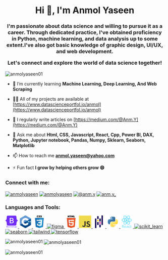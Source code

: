 <h1 align="center">Hi 👋, I'm Anmol Yaseen</h1>
<h3 align="center">I'm passionate about data science and willing to pursue it as a career. Through dedicated practice, I've obtained proficiency in Python, machine learning, and data analysis up to some extent.I've also got basic knowledge of graphic design, UI/UX, and web development.



Let's connect and explore the world of data science together! </h3>

<p align="left"> <img src="https://komarev.com/ghpvc/?username=anmolyaseen01&label=Profile%20views&color=0e75b6&style=flat" alt="anmolyaseen01" /> </p>

- 🌱 I’m currently learning **Machine Learning, Deep Learning, And Web Scraping**

- 👨‍💻 All of my projects are available at [https://www.datascienceportfol.io/anmol](https://www.datascienceportfol.io/anmol)

- 📝 I regularly write articles on [https://medium.com/@Anm.Y](https://medium.com/@Anm.Y)

- 💬 Ask me about **Html, CSS, Javascript, React, Cpp, Power BI, DAX, Python, Jupyter notebook, Pandas, Numpy, Sklearn, Seaborn, Matplotlib**

- 📫 How to reach me **anmol.yaseen@yahoo.com**

- ⚡ Fun fact **I grow by helping others grow 😄**

<h3 align="left">Connect with me:</h3>
<p align="left">
<a href="https://linkedin.com/in/anmolyaseen" target="blank"><img align="center" src="https://raw.githubusercontent.com/rahuldkjain/github-profile-readme-generator/master/src/images/icons/Social/linked-in-alt.svg" alt="anmolyaseen" height="30" width="40" /></a>
<a href="https://kaggle.com/anmolyaseen" target="blank"><img align="center" src="https://raw.githubusercontent.com/rahuldkjain/github-profile-readme-generator/master/src/images/icons/Social/kaggle.svg" alt="anmolyaseen" height="30" width="40" /></a>
<a href="https://medium.com/@anm.y" target="blank"><img align="center" src="https://raw.githubusercontent.com/rahuldkjain/github-profile-readme-generator/master/src/images/icons/Social/medium.svg" alt="@anm.y" height="30" width="40" /></a>
<a href="https://www.youtube.com/c/anm.y_" target="blank"><img align="center" src="https://raw.githubusercontent.com/rahuldkjain/github-profile-readme-generator/master/src/images/icons/Social/youtube.svg" alt="anm.y_" height="30" width="40" /></a>
</p>

<h3 align="left">Languages and Tools:</h3>
<p align="left"> <a href="https://getbootstrap.com" target="_blank" rel="noreferrer"> <img src="https://raw.githubusercontent.com/devicons/devicon/master/icons/bootstrap/bootstrap-plain-wordmark.svg" alt="bootstrap" width="40" height="40"/> </a> <a href="https://www.w3schools.com/cpp/" target="_blank" rel="noreferrer"> <img src="https://raw.githubusercontent.com/devicons/devicon/master/icons/cplusplus/cplusplus-original.svg" alt="cplusplus" width="40" height="40"/> </a> <a href="https://www.w3schools.com/css/" target="_blank" rel="noreferrer"> <img src="https://raw.githubusercontent.com/devicons/devicon/master/icons/css3/css3-original-wordmark.svg" alt="css3" width="40" height="40"/> </a> <a href="https://www.figma.com/" target="_blank" rel="noreferrer"> <img src="https://www.vectorlogo.zone/logos/figma/figma-icon.svg" alt="figma" width="40" height="40"/> </a> <a href="https://www.w3.org/html/" target="_blank" rel="noreferrer"> <img src="https://raw.githubusercontent.com/devicons/devicon/master/icons/html5/html5-original-wordmark.svg" alt="html5" width="40" height="40"/> </a> <a href="https://developer.mozilla.org/en-US/docs/Web/JavaScript" target="_blank" rel="noreferrer"> <img src="https://raw.githubusercontent.com/devicons/devicon/master/icons/javascript/javascript-original.svg" alt="javascript" width="40" height="40"/> </a> <a href="https://pandas.pydata.org/" target="_blank" rel="noreferrer"> <img src="https://raw.githubusercontent.com/devicons/devicon/2ae2a900d2f041da66e950e4d48052658d850630/icons/pandas/pandas-original.svg" alt="pandas" width="40" height="40"/> </a> <a href="https://www.python.org" target="_blank" rel="noreferrer"> <img src="https://raw.githubusercontent.com/devicons/devicon/master/icons/python/python-original.svg" alt="python" width="40" height="40"/> </a> <a href="https://reactjs.org/" target="_blank" rel="noreferrer"> <img src="https://raw.githubusercontent.com/devicons/devicon/master/icons/react/react-original-wordmark.svg" alt="react" width="40" height="40"/> </a> <a href="https://scikit-learn.org/" target="_blank" rel="noreferrer"> <img src="https://upload.wikimedia.org/wikipedia/commons/0/05/Scikit_learn_logo_small.svg" alt="scikit_learn" width="40" height="40"/> </a> <a href="https://seaborn.pydata.org/" target="_blank" rel="noreferrer"> <img src="https://seaborn.pydata.org/_images/logo-mark-lightbg.svg" alt="seaborn" width="40" height="40"/> </a> <a href="https://tailwindcss.com/" target="_blank" rel="noreferrer"> <img src="https://www.vectorlogo.zone/logos/tailwindcss/tailwindcss-icon.svg" alt="tailwind" width="40" height="40"/> </a> <a href="https://www.tensorflow.org" target="_blank" rel="noreferrer"> <img src="https://www.vectorlogo.zone/logos/tensorflow/tensorflow-icon.svg" alt="tensorflow" width="40" height="40"/> </a> </p>

<p><img align="left" src="https://github-readme-stats.vercel.app/api/top-langs?username=anmolyaseen01&show_icons=true&locale=en&layout=compact" alt="anmolyaseen01" /></p>

<p>&nbsp;<img align="center" src="https://github-readme-stats.vercel.app/api?username=anmolyaseen01&show_icons=true&locale=en" alt="anmolyaseen01" /></p>

<p><img align="center" src="https://github-readme-streak-stats.herokuapp.com/?user=anmolyaseen01&" alt="anmolyaseen01" /></p>
